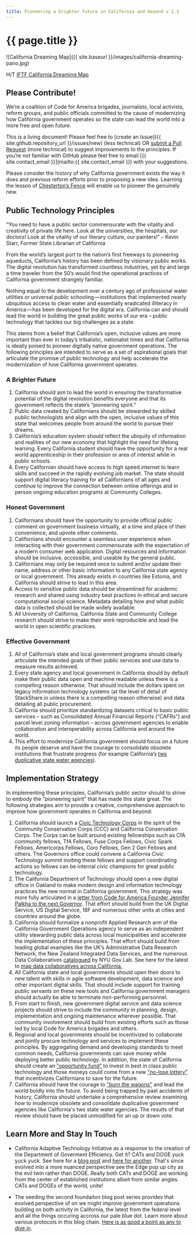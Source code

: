 ```yaml
---
title: Pioneering a brighter future in California and beyond v 1.3
---
```


# {{ page.title }}

![California Dreaming Map]({{ site.baseurl }}/images/california-dreaming-pano.jpg)

H/T [IFTF California Dreaming Map](http://www.iftf.org/our-work/global-landscape/human-settlement/california-dreaming-map/)

## Please Contribute!

We’re a coalition of Code for America brigades, journalists, local activists,
reform groups, and public officials committed to the cause of modernizing how
California government operates so the state can lead the world into a more free
and open future.

This is a living document! Please feel free to [create an Issue]({{
site.github.repository_url }}/issues/new) (less technical) OR [submit a Pull
Request](https://help.github.com/articles/creating-a-pull-request/) (more
technical) to suggest improvements to the principles. If you’re not familiar
with GitHub please feel free to email [{{ site.contact_email }}](mailto:{{
site.contact_email }}) with your suggestions.

Please consider the history of why California government exists the way it does
and previous reform efforts prior to proposing a new idea. Learning the lesson
of [Chesterton’s
Fence](https://en.wikipedia.org/wiki/Wikipedia:Chesterton%27s_fence) will enable
us to pioneer the genuinely new.


## Public Technology Principles

“You need to have a public sector commensurate with the vitality and creativity
of private life here. Look at the universities, the hospitals, our doctors! Look
at the vitality of our literary culture, our painters!” – Kevin Starr, Former
State Librarian of California

From the world’s largest port to the nation’s first freeways to pioneering
aqueducts, California’s history has been defined by visionary public works. The
digital revolution has transformed countless industries, yet by and large a time
traveler from the 50’s would find the operational practices of California
government strangely familiar.

Nothing equal to the development over a century ago of professional water
utilities or universal public schooling — institutions that implemented nearly
ubiquitous access to clean water and essentially eradicated illiteracy in
America — has been developed for the digital era. California can and should lead
the world in building the great public works of our era – public technology that
tackles our big challenges as a state.

This stems from a belief that California’s open, inclusive values are more
important than ever in today’s tribalistic, nationalist times and that
California is ideally poised to pioneer digitally native government operations.
The following principles are intended to serve as a set of aspirational goals
that articulate the promise of public technology and help accelerate the
modernization of how California government operates.


### A Brighter Future

1. California should aim to lead the world in ensuring the transformative
   potential of the digital revolution benefits everyone and that its government
   reflects the state’s “pioneering spirit.”
1. Public data created by Californians should be stewarded by skilled public
   technologists and align with the open, inclusive values of this state that
   welcomes people from around the world to pursue their dreams.
1. California’s education system should reflect the ubiquity of information and
   realities of our new economy that highlight the need for lifelong learning.
   Every California student should have the opportunity for a real world
   apprenticeship in their profession or area of interest while in public
   schools.
1. Every Californian should have access to high speed internet to learn skills
   and succeed in the rapidly evolving job market. The state should support
   digital literacy training for all Californians of all ages and continue to
   improve the connection between online offerings and in person ongoing
   education programs at Community Colleges.


### Honest Government

1. Californians should have the opportunity to provide official public comment
   on government business virtually, at a time and place of their convenience,
   and upvote other comments.
1. Californians should encounter a seamless user experience when interacting
   with their government commensurate with the expectation of a modern consumer
   web application. Digital resources and information should be inclusive,
   accessible, and useable by the general public.
1. Californians may only be required once to submit and/or update their name,
   address or other basic information to any California state agency or local
   government. This already exists in countries like Estonia, and California
   should strive to lead in this area.
1. Access to sensitive public data should be streamlined for academic research
   and shared using industry best practices in ethical and secure computational
   social science. Metadata detailing how and what public data is collected
   should be made widely available.
1. All University of California, California State and Community College research
   should strive to make their work reproducible and lead the world in open
   scientific practices.


### Effective Government

1. All of California’s state and local government programs should clearly
   articulate the intended goals of their public services and use data to
   measure results achieved.
1. Every state agency and local government in California should by default make their public data open and machine readable unless there is a compelling reason otherwise. That should include the dollars spent on legacy information technology systems (at the level of detail of StackShare.io unless there is a compelling reason otherwise) and data detailing all public procurement.
1. California should prioritize standardizing datasets critical to basic public
   services – such as Consolidated Annual Financial Reports (“CAFRs”) and parcel
   level zoning information – across government agencies to enable collaboration
   and interoperability across California and around the world.
1. This effort to modernize California government should focus on a future its people deserve and have the courage to consolidate obsolete institutions that frustrate progress (for example California’s [two duplicative state water agencies](https://lhc.ca.gov/sites/lhc.ca.gov/files/Reports/201/Report201.pdf)). 


## Implementation Strategy

In implementing these principles, California’s public sector should to strive to
embody the “pioneering spirit” that has made this state great. The following
strategies aim to provide a creative, comprehensive approach to improve how
government operates in California and beyond:


1. California should launch a [Civic Technology Corps](https://github.com/argo-marketplace/future_of_california/issues/2) in the spirit of the Community Conservation Corps (CCC) and California Conservation Corps. The Corps can be built around existing fellowships such as CfA community fellows, TfA Fellows, Fuse Corps Fellows, Civic Spark Fellows, Americorps Fellows, Coro Fellows, Gen 2 Gen Fellows and others. The Governors office could convene a California Civic Technology summit inviting these fellows and support coordinating actions so fellows can be internal civic champions for great public technology. 
1. The California Department of Technology should open a new digital office in Oakland to make modern design and information technology practices the new normal in California government. This strategy was more fully articulated in a [letter from Code for America Founder Jennifer Palkha to the next Governor](https://medium.com/@pahlkadot/dear-governor-elect-72e2f5e3bfdb). That effort should build from the UK Digital Service, US Digital Service, 18F and numerous other units at cities and countries around the globe. 
1. California should formalize a nonprofit Applied Research arm of the California Government Operations agency to serve as an independent utility stewarding public data across local municipalities and accelerate the implementation of these principles. That effort should build from leading global examples like the UK’s Administrative Data Research Network, the New Zealand Integrated Data Services, and the numerous Data Collaboratives [catalogued](http://datacollaboratives.org/) by NYU Gov Lab. See here for the latest to [map data collaboratives across California.](https://github.com/argo-marketplace/future_of_california/blob/master/CA_data_collaborations/README_data_collabs.md)
1. All California state and local governments should open their doors to new talent with skills in agile software development, data science and other important digital skills. That should include support for training public servants on these new tools and California government managers should actually be able to terminate non-performing personnel. 
1. From start to finish, new government digital service and data science projects should strive to include the community in planning, design, implementation and ongoing maintenance wherever possible. That community involvement should build from existing efforts such as those led by local Code for America brigades and others.
1. Regional and local governments should be incentivized to collaborate and jointly procure technology and services to implement these principles. By aggregating demand and developing standards to meet common needs, California governments can save money while deploying better public technology. In addition, the state of California should create an ["opportunity fund"](https://github.com/argo-marketplace/future_of_california/issues/12) to invest in best in class public technology and those moneys could come from a new ["no-lose lottery"](http://freakonomics.com/podcast/say-no-no-lose-lottery-rebroadcast/) that incentivizes Californians to save for the future. 
1. California should have the courage to ["burn the wagons"](https://medium.com/a-r-g-o/how-ending-traffic-in-la-will-save-the-world-or-the-opportunity-for-a-breakthrough-in-global-3739fc4f4066) and lead the world boldly into the future. To avoid being trapped by past accidents of history, California should undertake a comprehensive review examining how to modernize obsolete and consolidate duplicative government agencies like California's two state water agencies. The results of that review should have be placed unmodified for an up or down vote. 

## Learn More and Stay In Touch

- California Adaptive Technology Initiative as a response to the creation of the Department of Goverment Efficiency. Get it? CATs and DOGE yuck yuck yuck. See here for a [blog post](https://pioneeringspirit.xyz/introducing-the-california-transformation-cat-principles-for-moar-efficient,-effective-and-imaginative-government-operations-v01) and [here for another](https://pioneeringspirit.xyz/how-the-mild-meow-beat-the-boisterous-bark). That's since evolved into a more nuanced perspective see the Edge pop up city as the evil twin rather than DOGE. Really both CATs and DOGE are working from the center of established institutions albeit from similar angles. CATs and DOGEs of the world, unite!

- The seeding the second foundaiton blog post series provides that evolved perspective of on we might improve government operations building on both activity in California, the latest from the federal level and all the things occuring accross our pale blue dot. Learn more about various protocols in this blog chain. [Here is as good a point as any to dive in](https://pioneeringspirit.xyz/seeding-the-second-foundation-the-evil-morty-protocol-to-upend-the-consultant-industrial-complex).
